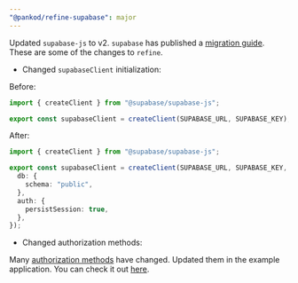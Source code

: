 ```yaml
---
"@pankod/refine-supabase": major
---
```


Updated `supabase-js` to v2. `supabase` has published a [migration guide](https://supabase.com/docs/reference/javascript/v1/upgrade-guide). These are some of the changes to `refine`.

-   Changed `supabaseClient` initialization:

  Before:

  ```ts
  import { createClient } from "@supabase/supabase-js";

  export const supabaseClient = createClient(SUPABASE_URL, SUPABASE_KEY);
  ```

  After:
  ```ts
  import { createClient } from "@supabase/supabase-js";

  export const supabaseClient = createClient(SUPABASE_URL, SUPABASE_KEY, {
    db: {
      schema: "public",
    },
    auth: {
      persistSession: true,
    },
  });
  ```

-  Changed authorization methods:

  Many [authorization methods](https://supabase.com/docs/reference/javascript/v1/upgrade-guide#auth-methods) have changed. Updated them in the example application. You can check it out [here](https://github.com/refinedev/refine/pull/3528/commits/3ac9ec9c73fdc0d406891a8b7e38ce7990bb5a1b).



